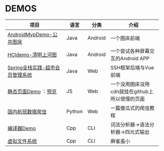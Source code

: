 # DEMOS
| 项目                                                         | 语言   | 分类    | 介绍                                            |
| ------------------------------------------------------------ | ------ | ------- | ----------------------------------------------- |
| [AndroidMvpDemo-公共图床](https://github.com/livin2/PersonalDemos/tree/AndroidMvpDemo) | Java   | Android | 一个图床前端                                    |
| [HCIdemo-清明上河图](https://github.com/livin2/PersonalDemos/tree/HCIdemo) | Java   | Android | 一个尝试各种屏幕交互的Android APP               |
| [Spring全栈实践-超市会员管理系统](https://github.com/livin2/PersonalDemos/tree/SpringDemo) | Java   | Web     | SSH框架后端与Vue前端                            |
| [静态页面Demo](https://github.com/livin2/PersonalDemos/tree/ZodiacPage) ：[预览](https://livin2.github.io/PersonalDemos/) | JS     | Web     | 一个没用图床没用cdn就挂在github上所以很慢的页面 |
| [国内航班数据爬虫](https://github.com/livin2/PersonalDemos/blob/pyCrawler/README.md) | Python | Web     | 一篇傻瓜式的爬虫教程                            |
| [编译器Demo](https://github.com/livin2/PersonalDemos/tree/CompilationDemo) | Cpp    | CLI     | 词法分析器->语法分析器->四元式输出              |
| [虚拟文件系统](https://github.com/livin2/PersonalDemos/tree/VirtualFileSys) | Cpp    | CLI     | 麻雀虽小                                        |

